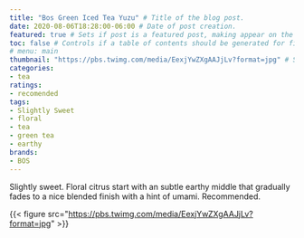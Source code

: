```yaml
---
title: "Bos Green Iced Tea Yuzu" # Title of the blog post.
date: 2020-08-06T18:28:00-06:00 # Date of post creation.
featured: true # Sets if post is a featured post, making appear on the home page side bar.
toc: false # Controls if a table of contents should be generated for first-level links automatically.
# menu: main
thumbnail: "https://pbs.twimg.com/media/EexjYwZXgAAJjLv?format=jpg" # Sets thumbnail image appearing inside card on homepage.
categories:
- tea
ratings:
- recomended
tags:
- Slightly Sweet
- floral
- tea
- green tea
- earthy
brands:
- BOS
---
```


Slightly sweet. Floral citrus start with an subtle earthy middle that gradually fades to a nice blended finish with a hint of umami. Recommended.

{{< figure src="https://pbs.twimg.com/media/EexjYwZXgAAJjLv?format=jpg" >}}